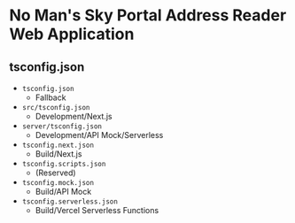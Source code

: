 # No Man's Sky Portal Address Reader Web Application

## tsconfig.json

- `tsconfig.json`
    - Fallback
- `src/tsconfig.json`
    - Development/Next.js
- `server/tsconfig.json`
    - Development/API Mock/Serverless
- `tsconfig.next.json`
    - Build/Next.js
- `tsconfig.scripts.json`
    - (Reserved)
- `tsconfig.mock.json`
    - Build/API Mock
- `tsconfig.serverless.json`
    - Build/Vercel Serverless Functions
